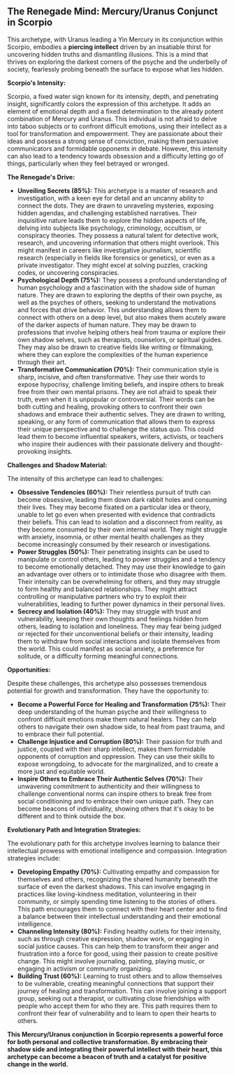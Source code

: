 ## The Renegade Mind: Mercury/Uranus Conjunct in Scorpio 

This archetype, with Uranus leading a Yin Mercury in its conjunction within Scorpio, embodies a **piercing intellect** driven by an insatiable thirst for uncovering hidden truths and dismantling illusions. This is a mind that thrives on exploring the darkest corners of the psyche and the underbelly of society, fearlessly probing beneath the surface to expose what lies hidden. 

**Scorpio's Intensity:** 

Scorpio, a fixed water sign known for its intensity, depth, and penetrating insight, significantly colors the expression of this archetype. It adds an element of emotional depth and a fixed determination to the already potent combination of Mercury and Uranus. This individual is not afraid to delve into taboo subjects or to confront difficult emotions, using their intellect as a tool for transformation and empowerment. They are passionate about their ideas and possess a strong sense of conviction, making them persuasive communicators and formidable opponents in debate.  However, this intensity can also lead to a tendency towards obsession and a difficulty letting go of things, particularly when they feel betrayed or wronged. 

**The Renegade's Drive:**

* **Unveiling Secrets (85%):** This archetype is a master of research and investigation, with a keen eye for detail and an uncanny ability to connect the dots. They are drawn to unraveling mysteries, exposing hidden agendas, and challenging established narratives. Their inquisitive nature leads them to explore the hidden aspects of life, delving into subjects like psychology, criminology, occultism, or conspiracy theories. They possess a natural talent for detective work, research, and uncovering information that others might overlook. This might manifest in careers like investigative journalism, scientific research (especially in fields like forensics or genetics), or even as a private investigator. They might excel at solving puzzles, cracking codes, or uncovering conspiracies.
* **Psychological Depth (75%):** They possess a profound understanding of human psychology and a fascination with the shadow side of human nature. They are drawn to exploring the depths of their own psyche,  as well as the psyches of others, seeking to understand the motivations and forces that drive behavior.  This understanding allows them to connect with others on a deep level, but also makes them acutely aware of the darker aspects of human nature. They may be drawn to professions that involve helping others heal from trauma or explore their own shadow selves, such as therapists,  counselors,  or spiritual guides.  They may also be drawn to creative fields like writing or filmmaking, where they can explore the complexities of the human experience through their art.
* **Transformative Communication (70%):** Their communication style is sharp, incisive, and often transformative. They use their words to expose hypocrisy,  challenge limiting beliefs, and inspire others to break free from their own mental prisons. They are not afraid to speak their truth, even when it is unpopular or controversial.  Their words can be both cutting and healing,  provoking others to confront their own shadows and embrace their authentic selves. They are drawn to writing,  speaking,  or any form of communication that allows them to express their unique perspective and to challenge the status quo.  This could lead them to become influential speakers,  writers,  activists,  or teachers who inspire their audiences with their passionate delivery and thought-provoking insights. 

**Challenges and Shadow Material:**

The intensity of this archetype can lead to challenges:

* **Obsessive Tendencies (60%):**  Their relentless pursuit of truth can become obsessive,  leading them down dark rabbit holes and consuming their lives.  They may become fixated on a particular idea or theory,  unable to let go even when presented with evidence that contradicts their beliefs. This can lead to isolation and a disconnect from reality,  as they become consumed by their own internal world. They might struggle with anxiety,  insomnia, or other mental health challenges as they become increasingly consumed by their research or investigations.  
* **Power Struggles (50%):** Their penetrating insights can be used to manipulate or control others,  leading to power struggles and a tendency to become emotionally detached.  They may use their knowledge to gain an advantage over others or to intimidate those who disagree with them. Their intensity can be overwhelming for others,  and they may struggle to form healthy and balanced relationships. They might attract controlling or manipulative partners who try to exploit their vulnerabilities, leading to further power dynamics in their personal lives. 
* **Secrecy and Isolation (40%):** They may struggle with trust and vulnerability,  keeping their own thoughts and feelings hidden from others,  leading to isolation and loneliness.  They may fear being judged or rejected for their unconventional beliefs or their intensity,  leading them to withdraw from social interactions and isolate themselves from the world.  This could manifest as social anxiety,  a preference for solitude,  or a difficulty forming meaningful connections.

**Opportunities:**

Despite these challenges,  this archetype also possesses tremendous potential for growth and transformation. They have the opportunity to:

* **Become a Powerful Force for Healing and Transformation (75%):**  Their deep understanding of the human psyche and their willingness to confront difficult emotions make them natural healers. They can help others to navigate their own shadow side,  to heal from past trauma,  and to embrace their full potential. 
* **Challenge Injustice and Corruption (80%):**  Their passion for truth and justice,  coupled with their sharp intellect, makes them formidable opponents of corruption and oppression. They can use their skills to expose wrongdoing,  to advocate for the marginalized,  and to create a more just and equitable world.
* **Inspire Others to Embrace Their Authentic Selves (70%):**  Their unwavering commitment to authenticity and their willingness to challenge conventional norms can inspire others to break free from social conditioning and to embrace their own unique path.  They can become beacons of individuality,  showing others that it's okay to be different and to think outside the box.  

**Evolutionary Path and Integration Strategies:**

The evolutionary path for this archetype involves learning to balance their intellectual prowess with emotional intelligence and compassion.  Integration strategies include: 

* **Developing Empathy (70%):** Cultivating empathy and compassion for themselves and others,  recognizing the shared humanity beneath the surface of even the darkest shadows. This can involve engaging in practices like loving-kindness meditation,  volunteering in their community,  or simply spending time listening to the stories of others.  This path encourages them to connect with their heart center and to find a balance between their intellectual understanding and their emotional intelligence.
* **Channeling Intensity (80%):** Finding healthy outlets for their intensity,  such as through creative expression,  shadow work,  or engaging in social justice causes. This can help them to transform their anger and frustration into a force for good,  using their passion to create positive change.  This might involve journaling,  painting,  playing music,  or engaging in activism or community organizing.  
* **Building Trust (60%):**  Learning to trust others and to allow themselves to be vulnerable,  creating meaningful connections that support their journey of healing and transformation.  This can involve joining a support group,  seeking out a therapist,  or cultivating close friendships with people who accept them for who they are.  This path requires them to confront their fear of vulnerability and to learn to open their hearts to others.  

**This Mercury/Uranus conjunction in Scorpio represents a powerful force for both personal and collective transformation.  By embracing their shadow side and integrating their powerful intellect with their heart,  this archetype can become a beacon of truth and a catalyst for positive change in the world.** 


